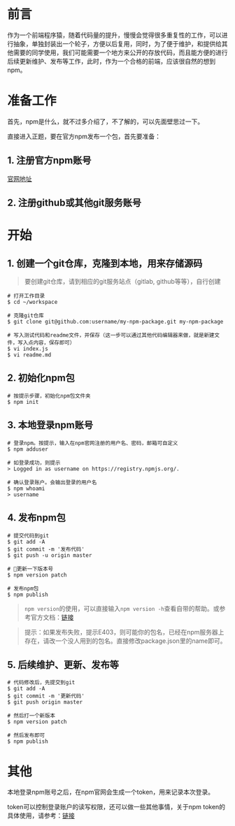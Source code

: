 # 前言
作为一个前端程序猿，随着代码量的提升，慢慢会觉得很多重复性的工作，可以进行抽象，单独封装出一个轮子，方便以后复用，同时，为了便于维护，和提供给其他需要的同学使用，我们可能需要一个地方来公开的存放代码，而且能方便的进行后续更新维护、发布等工作，此时，作为一个合格的前端，应该很自然的想到npm。

# 准备工作
首先，npm是什么，就不过多介绍了，不了解的，可以先面壁思过一下。

直接进入正题，要在官方npm发布一个包，首先要准备：

## 1. 注册官方npm账号
[官网地址](www.npmjs.com)
## 2. 注册github或其他git服务账号

# 开始
## 1. 创建一个git仓库，克隆到本地，用来存储源码
> 要创建git仓库，请到相应的git服务站点（gitlab, github等等），自行创建
```shell
# 打开工作目录
$ cd ~/workspace

# 克隆git仓库
$ git clone git@github.com:username/my-npm-package.git my-npm-package

# 写入测试代码和readme文件，并保存（这一步可以通过其他代码编辑器来做，就是新建文件，写入点内容，保存即可）
$ vi index.js
$ vi readme.md
```

## 2. 初始化npm包
```shell
# 按提示步骤，初始化npm包文件夹
$ npm init
```
## 3. 本地登录npm账号
```shell
# 登录npm。按提示，输入在npm官网注册的用户名、密码，邮箱可自定义
$ npm adduser

# 如登录成功，则提示
> Logged in as username on https://registry.npmjs.org/.

# 确认登录账户。会输出登录的用户名
$ npm whoami
> username
```

## 4. 发布npm包
```shell
# 提交代码到git
$ git add -A
$ git commit -m '发布代码'
$ git push -u origin master

# 更新一下版本号
$ npm version patch

# 发布npm包
$ npm publish
```
> `npm version`的使用，可以直接输入`npm version -h`查看自带的帮助。或参考官方文档：[链接](https://docs.npmjs.com/cli/version)

> 提示：如果发布失败，提示E403，则可能你的包名，已经在npm服务器上存在，请改一个没人用到的包名。直接修改package.json里的name即可。

## 5. 后续维护、更新、发布等
```
# 代码修改后，先提交到git
$ git add -A
$ git commit -m '更新代码'
$ git push origin master

# 然后打一个新版本
$ npm version patch

# 然后发布即可
$ npm publish
```

# 其他

本地登录npm账号之后，在npm官网会生成一个token，用来记录本次登录。

token可以控制登录账户的读写权限，还可以做一些其他事情，关于npm token的具体使用，请参考：[链接](https://docs.npmjs.com/cli/token)